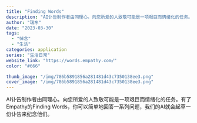 ```yaml
---
title: "Finding Words"
description: "AI讣告制作者由同理心。向您所爱的人致敬可能是一项艰巨而情绪化的任务。有了Empathy的Finding Words，你"
author: "瑞东"
date: "2023-03-30"
tags:
  - "悼念"
  - "生活"
categories: application
series: "生活日常"
website_link: "https://words.empathy.com/"
color: "#666"

thumb_image: "/img/786b5891856a281481d43c7350138ee3.png"
cover_image: "/img/786b5891856a281481d43c7350138ee3.png"
---
```


AI讣告制作者由同理心。向您所爱的人致敬可能是一项艰巨而情绪化的任务。有了Empathy的Finding Words，你可以简单地回答一系列问题，我们的AI就会起草一份讣告来纪念他们。